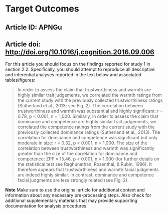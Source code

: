 # Target Outcomes
## Article ID: APNGu
## Article doi: http://doi.org/10.1016/j.cognition.2016.09.006

For this article you should focus on the findings reported for study 1 in section 2.2. Specifically, you should attempt to reproduce all descriptive and inferential analyses reported in the text below and associated tables/figures:

> In order to assess the claim that trustworthiness and warmth are highly similar trait judgements, we correlated the warmth ratings from the current study with the previously collected trustworthiness ratings (Sutherland et al., 2013; see Fig. 2). The correlation between trustworthiness and warmth was substantial and highly significant: r = 0.78, p < 0.001, n = 1,000. Similarly, in order to assess the claim that dominance and competence are highly similar trait judgements, we correlated the competence ratings from the current study with the previously collected dominance ratings (Sutherland et al., 2013). The correlation for dominance and competence was significant but only moderate in size: r = 0.32, p < 0.001, n = 1,000. The size of the correlation between trustworthiness and warmth was significantly greater than the size of the correlation for dominance and competence: ZPF = 15.46, p < 0.001, n = 1,000 (for further details on the statistical test see Raghunathan, Rosenthal, & Rubin, 1996). It therefore appears that trustworthiness and warmth facial judgments are indeed highly similar. In contrast, dominance and competence facial judgments are less strongly related (see Fig. 2).

**Note**
Make sure to use the original article for additional context and information about any necessary pre-processing steps. Also check for additional supplementary materials that may provide supporting documentation for analysis procedures.
